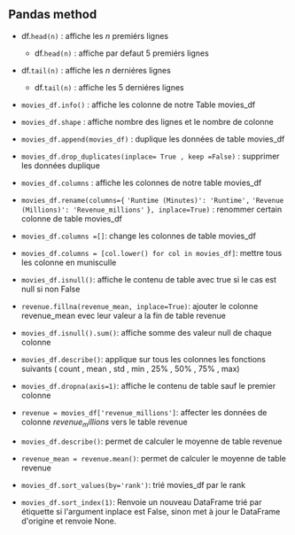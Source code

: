 
##  Pandas method 
* df.`head(n)` : affiche les $n$ premiérs  lignes 
    * df.`head(n)` : affiche par defaut  $5$  premiérs  lignes 
        

* df.`tail(n)` : affiche les $n$ derniéres  lignes 
    * df.`tail(n)` : affiche les $5$ derniéres  lignes 
* `movies_df.info()` : affiche  les colonne de notre Table movies_df 
* `movies_df.shape` : affiche nombre des lignes et le nombre de colonne 
* `movies_df.append(movies_df)` : duplique les données de table movies_df 
* `movies_df.drop_duplicates(inplace= True , keep =False)` : supprimer les données duplique
* `movies_df.columns` : affiche les colonnes de notre table movies_df 
* `movies_df.rename(columns={`
        `'Runtime (Minutes)': 'Runtime',` 
        `'Revenue (Millions)': 'Revenue_millions'`
    `}, inplace=True)` :  renommer certain colonne de table movies_df 

* `movies_df.columns =[]`:  change les colonnes de table movies_df 
* `movies_df.columns = [col.lower() for col in movies_df]`:  mettre tous les colonne en munisculle 
* `movies_df.isnull()`: affiche le contenu de table avec true si le cas est null si non False 
* `revenue.fillna(revenue_mean, inplace=True)`:  ajouter le colonne revenue_mean evec leur valeur a la fin de table revenue 
* `movies_df.isnull().sum()`: affiche somme des valeur null de chaque colonne 
* `movies_df.describe()`: applique sur tous les colonnes les fonctions suivants ( count , mean , std , min , 25% , 50% , 75% , max)

* `movies_df.dropna(axis=1)`: affiche le contenu de table sauf le premier colonne 
* `revenue = movies_df['revenue_millions']`:  affecter les données de colonne $revenue_millions$ vers le table revenue 
* `movies_df.describe()`: permet de calculer le  moyenne de table revenue 
* `revenue_mean = revenue.mean()`: permet de calculer le  moyenne de table revenue 
* `movies_df.sort_values(by='rank')`: trié  movies_df par le  rank  

* `movies_df.sort_index(1)`: Renvoie un nouveau DataFrame trié par étiquette si l'argument inplace est False, sinon met à jour le DataFrame d'origine et renvoie None.







